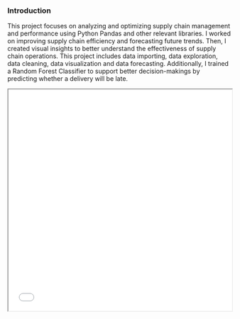 ### Introduction
This project focuses on analyzing and optimizing supply chain management and performance using Python Pandas and other relevant libraries. I worked on improving supply chain efficiency and forecasting future trends. Then, I created visual insights to better understand the effectiveness of supply chain operations. This project includes data importing, data exploration, data cleaning, data visualization and data forecasting. Additionally, I trained a Random Forest Classifier to support better decision-makings by predicting whether a delivery will be late.

<iframe src = "supply_chain_profile.html" width = "100%" height = "500"></iframe>
